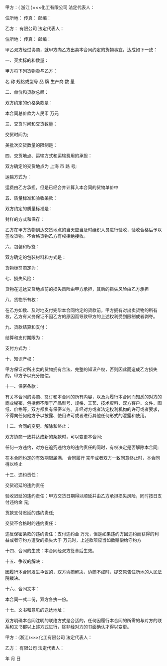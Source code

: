 
 


甲方：(
浙江
)×××化工有限公司 法定代表人：


住所地： 传真： 邮编：


乙方： 有限公司 法定代表人：


住所地： 传真： 邮编：


甲乙双方经过协商，就甲方向乙方出卖本合同约定的货物事宜，达成如下一致：


一、买卖标的和数量：


甲方将下列货物卖与乙方：


名 称 规格或型号 品 牌 生产商 数 量


二、单价和货款总额：


双方约定的价格条款是：


本合同总价款为人民币 万元


三、交货时间和交货数量：


交货时间为;


美批次交货数量的限制是：


四、交货地点、运输方式和运输费用的承担：


双方确定的交货地点为
上海
市 路 号;


运输方式为：


运费由乙方承担，但是已经合并计算入本合同的货物单价中


五、质量标准和验收条款：


双方约定的质量标准是：


封样的方式和保存：


乙方在甲方货物到达交货地点的当天应当及时组织人员进行验收，验收合格后予以签收货物。不合格货物乙方有权拒绝接收。


六、包装和标签：


双方确定的包装材料和方式是：


货物标签商定为：


七、损失风险：


货物在送达交货地点前的损失风险由甲方承担，其后的损失风险由乙方承担


八、货物所有权：


在乙方如数、及时地支付完毕本合同约定的货款前，甲方拥有对出卖货物的所有权，乙方有义务保证不因乙方的原因而导致甲方的上述权利受到限制或者剥夺。


九、货款结算和支付：


结算和支付期限为：


支付方式为：


十、知识产权：


甲方保证对所出卖的货物拥有合法、完整的知识产权，否则因此而造成乙方损失的，甲方予以充分赔偿。


十一、保密条款：


有关本合同的协商、签订和本合同的所有内容，以及为履行本合同而知悉的对方的商业秘密，包括但不限于产品型号、规格、工艺、技术资料、双方客户、文件、图纸、价格等，双方都负有保密义务。非经对方或者法定权利机构的许可或者要求，不得向任何他方予以披露、使用许可或者进行其他任何形式的泄露和使用。


十二、合同的变更、解除和终止：


双方协商一致并达成新的条款时，可以变更本合同;


任何一方违约，对方在追究违约方的违约责任的同时，有权决定是否解除本合同;


在本合同约定的有效期限届满、
合同履行
完毕或者双方一致同意终止时，本合同得以终止


十三、违约责任：


交货迟延的违约责任


验收迟延的违约责任：甲方交货日期得以顺延并由乙方承担损失风险，同时按日支付违约金 元;


货款支付迟延的违约责任;


交货不合格时的违约责任：


违反保密条款的违约责任：支付违约金 万元，但是如果违约方因违约而获得的利益或者守约方遭受的损失大于 万元时，上述款项应当如数赔偿给守约方


十四、合同的生效：本合同经双方签章后生效。


十五、争议的解决：


因履行本合同发生争议的，双方协商解决，协商不成时，提交原告住所地的人民法院裁决。


十六、合同文本：


本合同一式二份，双方各执一份。


十七、文书和意见的送达地址：


双方明确本合同注明的联络方式是合适的，任何因履行本合同的所需的与对方的联系和文书都以上述方式进行，除非经对方的书面确认才得以变更。


甲方：(浙江)×××化工有限公司 法定代表人：


乙方： 有限公司 法定代表人：


年 月 日
 


 

 
 
 
 
 
  


  
 

  


  


  
 
 
 
 


